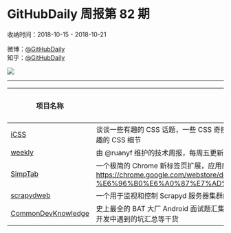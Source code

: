 # GitHubDaily 周报第 82 期

收纳时间：2018-10-15 - 2018-10-21

微博：[@GitHubDaily](https://weibo.com/GitHubDaily)    
知乎：[@GitHubDaily](https://www.zhihu.com/people/githubdaily)

![](https://raw.githubusercontent.com/GitHubDaily/GitHubDaily/master/assets/weixin.png)

---

项目名称 | 项目描述 | 示例图 | 微博
--- | --- | --- | ---
[iCSS](status.github_url) | 谈谈一些有趣的 CSS 话题，一些 CSS 奇技淫巧，拓宽解决问题的思路，更涉及一些容易忽视或是十分有趣的 CSS 细节 | ![](http://wx2.sinaimg.cn/large/006fiYtfgy1fwctyg66swj31jc296x46.jpg) | [![](https://raw.githubusercontent.com/GitHubDaily/GitHubDaily/master/assets/sina_logo.png)](https://weibo.com/5722964389/GEALFrIiO)
[weekly](status.github_url) | 由 @ruanyf 维护的技术周报，每周五更新，周报内容涵盖技术资讯、资源、工具等多个方面 | ![](http://wx3.sinaimg.cn/large/006fiYtfly1fwc94wavfnj31fg34qe84.jpg) | [![](https://raw.githubusercontent.com/GitHubDaily/GitHubDaily/master/assets/sina_logo.png)](https://weibo.com/5722964389/GEt0Lnxue)
[SimpTab](status.github_url) | 一个极简的 Chrome 新标签页扩展，应用商店下载地址：https://chrome.google.com/webstore/detail/%E7%AE%80-tab-simptab-%E6%96%B0%E6%A0%87%E7%AD%BE%E9%A1%B5/kbgmbmkhepchmmcnbdbclpkpegbgikjc | ![](http://wx2.sinaimg.cn/large/006fiYtfgy1fwaj1t3cxzj30zk0m8dj7.jpg) | [![](https://raw.githubusercontent.com/GitHubDaily/GitHubDaily/master/assets/sina_logo.png)](https://weibo.com/5722964389/GEhUFu3To)
[scrapydweb](status.github_url) | 一个用于监视和控制 Scrapyd 服务器集群的全功能 Web UI，支持 Scrapy 日志分析和可视化 | ![](http://wx1.sinaimg.cn/large/006fiYtfgy1fw8a2nsky6j31ao0pigmo.jpg) | [![](https://raw.githubusercontent.com/GitHubDaily/GitHubDaily/master/assets/sina_logo.png)](https://weibo.com/5722964389/GE8uagKsQ)
[CommonDevKnowledge](status.github_url) | 史上最全的 BAT 大厂 Android 面试题汇集，以及常用的 Android 开发的一些技能点，冷门知识点汇总，开发中遇到的坑汇总等干货 | ![](http://wx4.sinaimg.cn/large/006fiYtfgy1fw89x1czqej31hy2n4arm.jpg) | [![](https://raw.githubusercontent.com/GitHubDaily/GitHubDaily/master/assets/sina_logo.png)](https://weibo.com/5722964389/GDZ3G3z7S)
